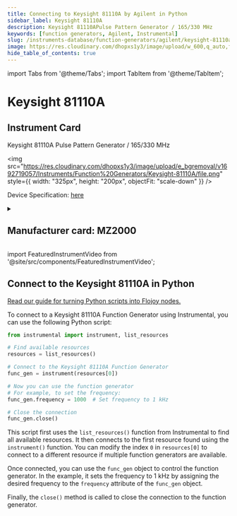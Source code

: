 ```yaml
---
title: Connecting to Keysight 81110A by Agilent in Python
sidebar_label: Keysight 81110A
description: Keysight 81110APulse Pattern Generator / 165/330 MHz
keywords: [function generators, Agilent, Instrumental]
slug: /instruments-database/function-generators/agilent/keysight-81110a
image: https://res.cloudinary.com/dhopxs1y3/image/upload/w_600,q_auto,f_auto/e_bgremoval/v1692719057/Instruments/Function%20Generators/Keysight-81110A/file.jpg
hide_table_of_contents: true
---
```


import Tabs from '@theme/Tabs';
import TabItem from '@theme/TabItem';

# Keysight 81110A

## Instrument Card

<div className="flex">

<div>

Keysight 81110A
Pulse Pattern Generator / 165/330 MHz

</div>

<img src="https://res.cloudinary.com/dhopxs1y3/image/upload/e_bgremoval/v1692719057/Instruments/Function%20Generators/Keysight-81110A/file.png" style={{ width: "325px", height: "200px", objectFit: "scale-down" }} />

</div>

<div className="flex text-center">

<p>Device Specification: <a target="\_blank" href="https://www.keysight.com/us/en/assets/3121-1445/data-sheets-archived/5980-1215.pdf">here</a></p>

</div>

<details style={{ marginTop: "15px"}}>
<summary><h2>Manufacturer card: MZ2000</h2></summary>

<img src="https://res.cloudinary.com/dhopxs1y3/image/upload/v1692126006/Instruments/Vendor%20Logos/Agilent.png" style={{ width: "100%", height: "170px",objectFit: "scale-down" }} />

Keysight Technologies, or Keysight, is an American company that manufactures electronics test and measurement equipment and software.

<ul>
  <li>Headquarters: USA</li>
  <li>Yearly Revenue (millions, USD): 5420.0</li>
  <li>Vendor Website: <a href="https://www.keysight.com/us/en/home.html">here</a></li>
</ul>
</details>

import FeaturedInstrumentVideo from '@site/src/components/FeaturedInstrumentVideo';

<FeaturedInstrumentVideo category='WIDGET2000' manufacturer='MZ2000'></FeaturedInstrumentVideo>


## Connect to the Keysight 81110A in Python

[Read our guide for turning Python scripts into Flojoy nodes.](https://docs.flojoy.ai/custom-nodes/creating-custom-node/)
<Tabs>

<TabItem value="Flojoy" label="Flojoy" className="flojoy-instrument-tabs">

<NodeCardCollection category='WIDGET2000' manufacturer='MZ2000'></NodeCardCollection>

</TabItem>
<TabItem value="Instrumental" label="Instrumental">

To connect to a Keysight 81110A Function Generator using Instrumental, you can use the following Python script:

```python
from instrumental import instrument, list_resources

# Find available resources
resources = list_resources()

# Connect to the Keysight 81110A Function Generator
func_gen = instrument(resources[0])

# Now you can use the function generator
# For example, to set the frequency:
func_gen.frequency = 1000  # Set frequency to 1 kHz

# Close the connection
func_gen.close()
```

This script first uses the `list_resources()` function from Instrumental to find all available resources. It then connects to the first resource found using the `instrument()` function. You can modify the index `0` in `resources[0]` to connect to a different resource if multiple function generators are available.

Once connected, you can use the `func_gen` object to control the function generator. In the example, it sets the frequency to 1 kHz by assigning the desired frequency to the `frequency` attribute of the `func_gen` object.

Finally, the `close()` method is called to close the connection to the function generator.

</TabItem>
</Tabs>